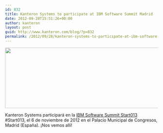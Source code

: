 ```yaml
---
id: 832
title: Kanteron Systems to participate at IBM Software Summit Madrid
date: 2012-09-28T15:51:26+00:00
author: kanteron
layout: post
guid: http://www.kanteron.com/blog/?p=832
permalink: /2012/09/28/kanteron-systems-to-participate-at-ibm-software-summit-madrid/
---
```

<p style="text-align: center">
  <a href="http://www-01.ibm.com/software/es/congreso2012/?cmp=ES2BJ&ct=ES2BJ03E&cr=pdf_ibm&S_TACT=ES2BJ03E" rel="attachment wp-att-840"><img class="aligncenter" title="cabecero_530x200" src="http://www.kanteron.com/blog/wp-content/uploads/2012/09/cabecero_530x200.jpg" alt="" width="530" height="200" /></a>
</p>

Kanteron Systems participará en la <a title="http://www-01.ibm.com/software/es/congreso2012/index.html" href="http://www-01.ibm.com/software/es/congreso2012/index.html" target="_blank">IBM Software Summit Start013</a> #Start013, el 6 de noviembre de 2012 en el Palacio Municipal de Congresos, Madrid (España). ¡Nos vemos allí!

&nbsp;